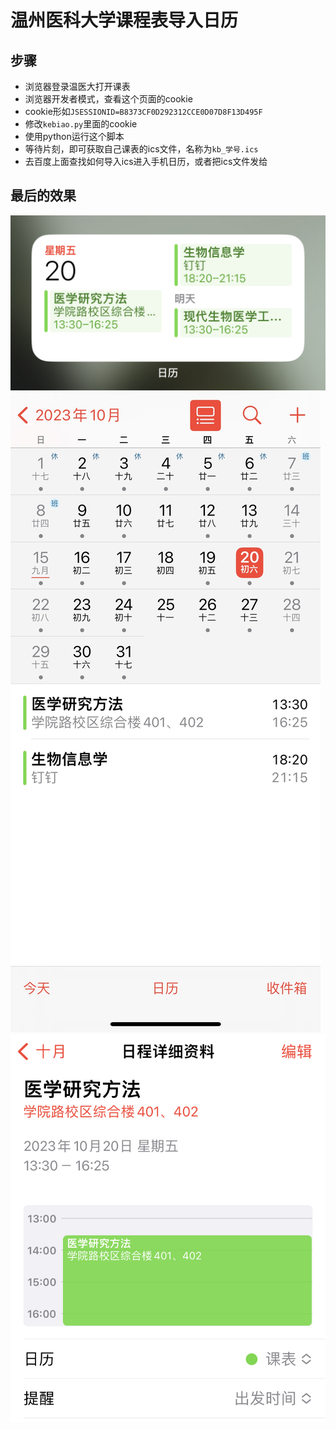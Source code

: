 # 温州医科大学课程表导入日历

## 步骤
- 浏览器登录温医大打开课表
- 浏览器开发者模式，查看这个页面的cookie
- cookie形如`JSESSIONID=B8373CF0D292312CCE0D07D8F13D495F`
- 修改`kebiao.py`里面的cookie
- 使用python运行这个脚本
- 等待片刻，即可获取自己课表的ics文件，名称为`kb_学号.ics`
- 去百度上面查找如何导入ics进入手机日历，或者把ics文件发给

## 最后的效果
![1](./docs/1.jpg)
![2](./docs/2.jpg)
![3](./docs/3.jpg)